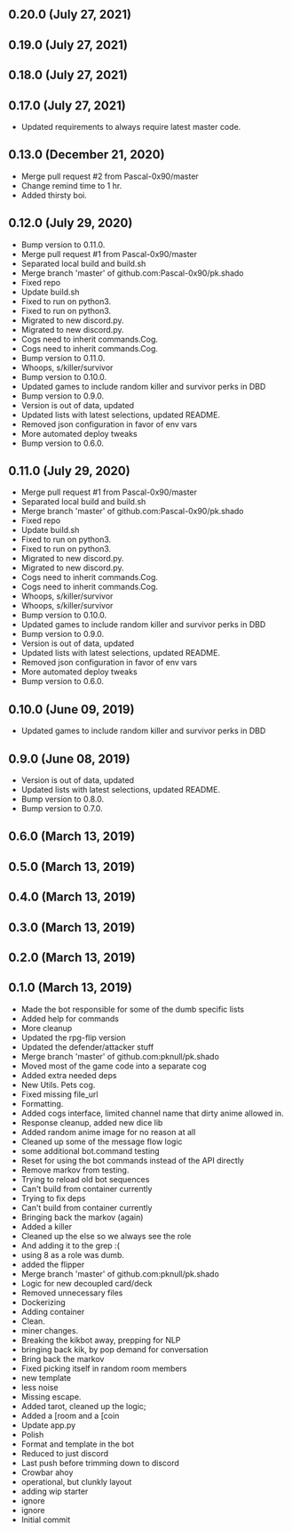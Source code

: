 ## 0.20.0 (July 27, 2021)


## 0.19.0 (July 27, 2021)


## 0.18.0 (July 27, 2021)


## 0.17.0 (July 27, 2021)
  - Updated requirements to always require latest master code.

## 0.13.0 (December 21, 2020)
  - Merge pull request #2 from Pascal-0x90/master
  - Change remind time to 1 hr.
  - Added thirsty boi.

## 0.12.0 (July 29, 2020)
  - Bump version to 0.11.0.
  - Merge pull request #1 from Pascal-0x90/master
  - Separated local build and build.sh
  - Merge branch 'master' of github.com:Pascal-0x90/pk.shado
  - Fixed repo
  - Update build.sh
  - Fixed to run on python3.
  - Fixed to run on python3.
  - Migrated to new discord.py.
  - Migrated to new discord.py.
  - Cogs need to inherit commands.Cog.
  - Cogs need to inherit commands.Cog.
  - Bump version to 0.11.0.
  - Whoops, s/killer/survivor
  - Bump version to 0.10.0.
  - Updated games to include random killer and survivor perks in DBD
  - Bump version to 0.9.0.
  - Version is out of data, updated
  - Updated lists with latest selections, updated README.
  - Removed json configuration in favor of env vars
  - More automated deploy tweaks
  - Bump version to 0.6.0.

## 0.11.0 (July 29, 2020)
  - Merge pull request #1 from Pascal-0x90/master
  - Separated local build and build.sh
  - Merge branch 'master' of github.com:Pascal-0x90/pk.shado
  - Fixed repo
  - Update build.sh
  - Fixed to run on python3.
  - Fixed to run on python3.
  - Migrated to new discord.py.
  - Migrated to new discord.py.
  - Cogs need to inherit commands.Cog.
  - Cogs need to inherit commands.Cog.
  - Whoops, s/killer/survivor
  - Whoops, s/killer/survivor
  - Bump version to 0.10.0.
  - Updated games to include random killer and survivor perks in DBD
  - Bump version to 0.9.0.
  - Version is out of data, updated
  - Updated lists with latest selections, updated README.
  - Removed json configuration in favor of env vars
  - More automated deploy tweaks
  - Bump version to 0.6.0.

## 0.10.0 (June 09, 2019)
  - Updated games to include random killer and survivor perks in DBD

## 0.9.0 (June 08, 2019)
  - Version is out of data, updated
  - Updated lists with latest selections, updated README.
  - Bump version to 0.8.0.
  - Bump version to 0.7.0.

## 0.6.0 (March 13, 2019)


## 0.5.0 (March 13, 2019)


## 0.4.0 (March 13, 2019)


## 0.3.0 (March 13, 2019)


## 0.2.0 (March 13, 2019)


## 0.1.0 (March 13, 2019)
  - Made the bot responsible for some of the dumb specific lists
  - Added help for commands
  - More cleanup
  - Updated the rpg-flip version
  - Updated the defender/attacker stuff
  - Merge branch 'master' of github.com:pknull/pk.shado
  - Moved most of the game code into a separate cog
  - Added extra needed deps
  - New Utils. Pets cog.
  - Fixed missing file_url
  - Formatting.
  - Added cogs interface, limited channel name that dirty anime allowed in.
  - Response cleanup, added new dice lib
  - Added random anime image for no reason at all
  - Cleaned up some of the message flow logic
  - some additional bot.command testing
  - Reset for using the bot commands instead of the API directly
  - Remove markov from testing.
  - Trying to reload old bot sequences
  - Can't build from container currently
  - Trying to fix deps
  - Can't build from container currently
  - Bringing back the markov (again)
  - Added a killer
  - Cleaned up the else so we always see the role
  - And adding it to the grep :(
  - using 8 as a role was dumb.
  - added the flipper
  - Merge branch 'master' of github.com:pknull/pk.shado
  - Logic for new decoupled card/deck
  - Removed unnecessary files
  - Dockerizing
  - Adding container
  - Clean.
  - miner changes.
  - Breaking the kikbot away, prepping for NLP
  - bringing back kik, by pop demand for conversation
  - Bring back the markov
  - Fixed picking itself in random room members
  - new template
  - less noise
  - Missing escape.
  - Added tarot, cleaned up the logic;
  - Added a [room and a [coin
  - Update app.py
  - Polish
  - Format and template in the bot
  - Reduced to just discord
  - Last push before trimming down to discord
  - Crowbar ahoy
  - operational, but clunkly layout
  - adding wip starter
  - ignore
  - ignore
  - Initial commit

